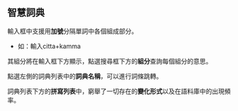 ## 智慧詞典

輸入框中支援用**加號**分隔單詞中各個組成部分。
- 如：輸入citta+kamma

其組分將在輸入框下方顯示，點選搜尋框下方的**組分**查詢每個組分的意思。

點選左側的詞典列表中的**詞典名稱**，可以進行詞條跳轉。

詞典列表下方的**拼寫列表**中，窮舉了一切存在的**變化形式**以及在語料庫中的出現頻率。